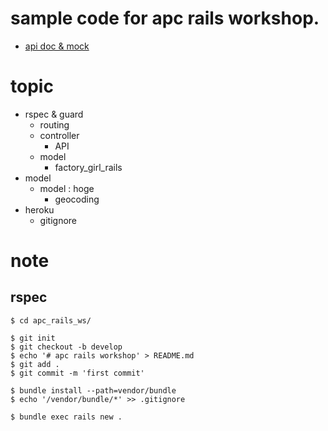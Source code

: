# sample code for apc rails workshop.

- [api doc & mock](http://docs.apcrailsws.apiary.io/)

# topic

- rspec & guard
  - routing
  - controller
    - API
  - model
    - factory_girl_rails
- model
  - model : hoge
    - geocoding
- heroku
  - gitignore

# note

## rspec

```
$ cd apc_rails_ws/

$ git init
$ git checkout -b develop
$ echo '# apc rails workshop' > README.md
$ git add .
$ git commit -m 'first commit'

$ bundle install --path=vendor/bundle
$ echo '/vendor/bundle/*' >> .gitignore

$ bundle exec rails new .


